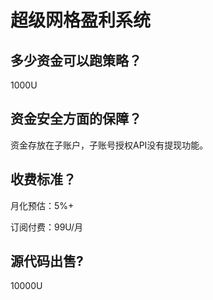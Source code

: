 # 超级网格盈利系统

## 多少资金可以跑策略？

1000U



## 资金安全方面的保障？ 

资金存放在子账户，子账号授权API没有提现功能。





## 收费标准？

月化预估：5%+

订阅付费：99U/月





## 源代码出售?

10000U
